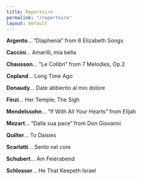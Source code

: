 ```yaml
---
title: Repertoire
permalink: "/repertoire"
layout: default
---
```


**Argento**...
  “Diaphenia” from 6 Elizabeth Songs

**Caccini**... Amarilli, mia bella 

**Chausson**... "Le Colibri” from 7 Melodies, Op.2 

**Copland**... Long Time Ago 

**Donaudy**... Date abbiento al mio dolore 

**Finzi**... Her Temple; The Sigh 

**Mendelssohn**... “If With All Your Hearts” from Elijah 

**Mozart**... “Dalla sua pace” from Don Giovanni 
     
**Quilter**... To Daisies 

**Scarlatti**... Sento nel core

**Schubert**... Am Feierabend 

**Schlosser**... He That Keepeth Israel